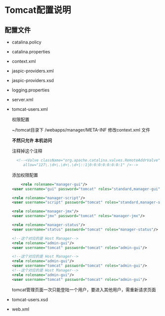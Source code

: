 # Tomcat配置说明


## 配置文件

- catalina.policy


- catalina.properties


- context.xml


- jaspic-providers.xml


- jaspic-providers.xsd


- logging.properties


- server.xml


- tomcat-users.xml

    权限配置

    ~/tomcat目录下     /webapps/manager/META-INF 修改context.xml 文件  
    
    **不然只允许 本机访问**
   
    注释掉这个注释
  
   ```xml
     <!--<Valve className="org.apache.catalina.valves.RemoteAddrValve"
        allow="127\.\d+\.\d+\.\d+|::1|0:0:0:0:0:0:0:1" />-->
    ```
    添加权限配置

    ```xml
        <role rolename="manager-gui"/>
    <user username="gui" password="tomcat" roles="standard,manager-gui"/>

    <role rolename="manager-script"/>
    <user username="script" password="tomcat" roles="standard,manager-script"/>

    <role rolename="manager-jmx"/>
    <user username="jmx" password="tomcat" roles="manager-jmx"/>

    <role rolename="manager-status"/>
    <user username="status" password="tomcat" roles="manager-status"/>

    <!--这个对应的是 Host Manager-->
    <role rolename="admin-gui"/>
    <user username="tomcat" password="tomcat" roles="admin-gui"/>

    <!--这个对应的是 Host Manager-->
    <role rolename="admin-gui"/>
    <user username="tomcat" password="tomcat" roles="admin-gui"/>
    <!--这个对应的是 Host Manager-->
    <role rolename="admin-gui"/>
    <user username="tomcat" password="tomcat" roles="admin-gui"/>
    ```
    tomcat管理页面一次只能登陆一个用户，要进入其他用户，需重新请求页面



- tomcat-users.xsd


- web.xml
